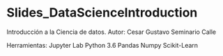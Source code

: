 # Slides_DataScienceIntroduction
Introducción a la Ciencia de datos.
Autor: Cesar Gustavo Seminario Calle

Herramientas:
Jupyter Lab
Python 3.6
Pandas
Numpy
Scikit-Learn

